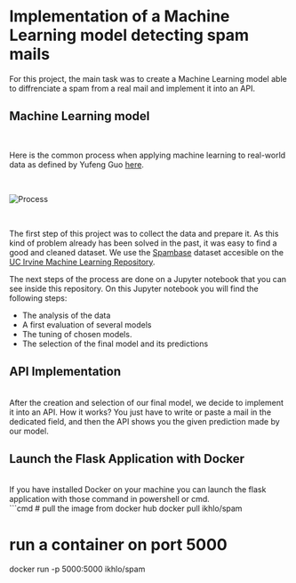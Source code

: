 # Implementation of a Machine Learning model detecting spam mails

For this project, the main task was to create a Machine Learning model able to diffrenciate a spam from a real mail and implement it into an API.

## Machine Learning model
<br/>

Here is the common process when applying machine learning to real-world data as defined by Yufeng Guo [here](https://towardsdatascience.com/the-7-steps-of-machine-learning-2877d7e5548e).

<br>

![Process](https://i.imgur.com/mqTCqBR.png)

<br>

The first step of this project was to collect the data and prepare it. As this kind of problem already has been solved in the past, it was easy to find a good and cleaned dataset. We use the [Spambase](https://archive.ics.uci.edu/ml/datasets/Spambase) dataset accesible on the [UC Irvine Machine Learning Repository](https://archive.ics.uci.edu/ml/index.php).

The next steps of the process are done on a Jupyter notebook that you can see inside this repository. On this Jupyter notebook you will find the following steps:
* The analysis of the data
* A first evaluation of several models
* The tuning of chosen models.
* The selection of the final model and its predictions


## API Implementation
<br/>
After the creation and selection of our final model, we decide to implement it into an API. How it works? You just have to write or paste a mail in the dedicated field, and then the API shows you the given prediction made by our model.


## Launch the Flask Application with Docker
<br/>
If you have installed Docker on your machine you can launch the flask application with those command in powershell or cmd.
<br>
```cmd
# pull the image from docker hub
docker pull ikhlo/spam 

# run a container on port 5000
docker run -p 5000:5000 ikhlo/spam 
```
